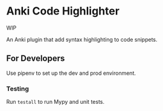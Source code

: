 # Anki Code Highlighter

WIP

An Anki plugin that add syntax highlighting to code snippets.

## For Developers

Use pipenv to set up the dev and prod environment.

### Testing

Run `testall` to run Mypy and unit tests.
